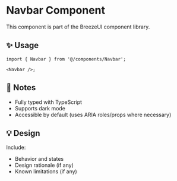 # Navbar Component

This component is part of the BreezeUI component library.

## ✨ Usage

```tsx
import { Navbar } from '@/components/Navbar';

<Navbar />;
```

## 📌 Notes

- Fully typed with TypeScript
- Supports dark mode
- Accessible by default (uses ARIA roles/props where necessary)

## 💡 Design

Include:

- Behavior and states
- Design rationale (if any)
- Known limitations (if any)
